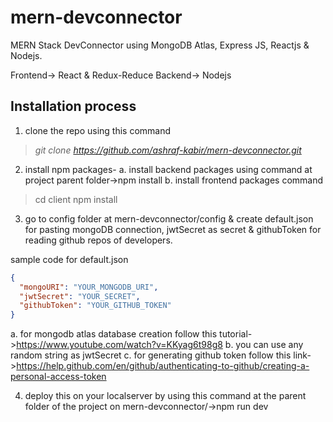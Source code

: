 # mern-devconnector

MERN Stack DevConnector using MongoDB Atlas, Express JS, Reactjs & Nodejs.

Frontend-> React & Redux-Reduce
Backend-> Nodejs

## Installation process
1. clone the repo using this command
  > <em>git clone https://github.com/ashraf-kabir/mern-devconnector.git</em>

2. install npm packages-
  a. install backend packages using command at project parent folder->npm install
  b. install frontend packages command
  > cd client
  > npm install
3. go to config folder at mern-devconnector/config & create default.json for pasting mongoDB connection, jwtSecret as secret & githubToken for reading github repos of developers.

sample code for default.json
```json
{
  "mongoURI": "YOUR_MONGODB_URI",
  "jwtSecret": "YOUR_SECRET",
  "githubToken": "YOUR_GITHUB_TOKEN"
}
```
a. for mongodb atlas database creation follow this tutorial->https://www.youtube.com/watch?v=KKyag6t98g8
b. you can use any random string as jwtSecret
c. for generating github token follow this link->https://help.github.com/en/github/authenticating-to-github/creating-a-personal-access-token

4. deploy this on your localserver by using this command at the parent folder of the project on mern-devconnector/->npm run dev